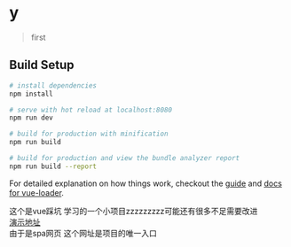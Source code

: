 # y

> first

## Build Setup

``` bash
# install dependencies
npm install

# serve with hot reload at localhost:8080
npm run dev

# build for production with minification
npm run build

# build for production and view the bundle analyzer report
npm run build --report
```

For detailed explanation on how things work, checkout the [guide](http://vuejs-templates.github.io/webpack/) and [docs for vue-loader](http://vuejs.github.io/vue-loader).

这个是vue踩坑 学习的一个小项目zzzzzzzzz可能还有很多不足需要改进  
[演示地址](https://livecrystal.coding.me/ele/)  
由于是spa网页  这个网址是项目的唯一入口 
